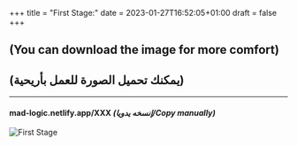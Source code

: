 +++
title = "First Stage:"
date = 2023-01-27T16:52:05+01:00
draft = false
+++
## (You can download the image for more comfort)
## (يمكنك تحميل الصورة للعمل بأريحية)
>

_____________________________
#### mad-logic.netlify.app/XXX    _(إنسخه يدويا/Copy manually)_
>

![First Stage](/img/1.png)

